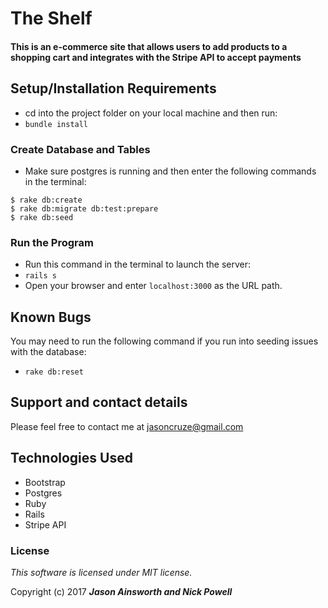 # The Shelf

#### This is an e-commerce site that allows users to add products to a shopping cart and integrates with the Stripe API to accept payments

## Setup/Installation Requirements

* cd into the project folder on your local machine and then run:
* `bundle install`

### Create Database and Tables
* Make sure postgres is running and then enter the following commands in the terminal:
```
$ rake db:create
$ rake db:migrate db:test:prepare
$ rake db:seed
```

### Run the Program
* Run this command in the terminal to launch the server:
* `rails s`
* Open your browser and enter `localhost:3000` as the URL path.

## Known Bugs

You may need to run the following command if you run into seeding issues with the database:
* `rake db:reset`

## Support and contact details
Please feel free to contact me at jasoncruze@gmail.com

## Technologies Used
* Bootstrap
* Postgres
* Ruby
* Rails
* Stripe API


### License

*This software is licensed under MIT license.*

Copyright (c) 2017 **_Jason Ainsworth and Nick Powell_**
